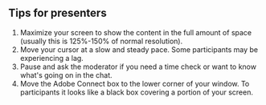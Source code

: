 ## Tips for presenters

1. Maximize your screen to show the content in the full amount of space (usually this is 125%-150% of normal resolution).
1. Move your cursor at a slow and steady pace. Some participants may be experiencing a lag.
1. Pause and ask the moderator if you need a time check or want to know what's going on in the chat.
1. Move the Adobe Connect box to the lower corner of your window. To participants it looks like a black box covering a portion of your screen.
